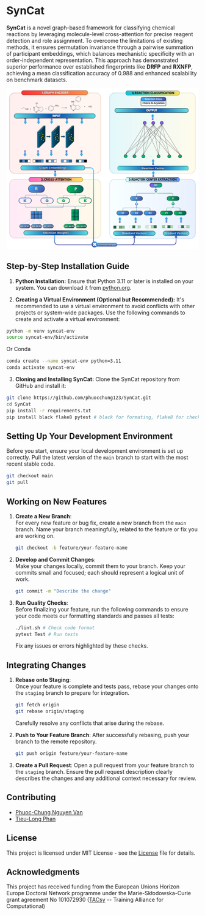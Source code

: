 # SynCat

**SynCat** is a novel graph-based framework for classifying chemical reactions by leveraging molecule-level cross-attention for precise reagent detection and role assignment. To overcome the limitations of existing methods, it ensures permutation invariance through a pairwise summation of participant embeddings, which balances mechanistic specificity with an order-independent representation. This approach has demonstrated superior performance over established fingerprints like **DRFP** and **RXNFP**, achieving a mean classification accuracy of 0.988 and enhanced scalability on benchmark datasets.

![screenshot](./Image/syncat.png)


## Step-by-Step Installation Guide

1. **Python Installation:**
  Ensure that Python 3.11 or later is installed on your system. You can download it from [python.org](https://www.python.org/downloads/).

2. **Creating a Virtual Environment (Optional but Recommended):**
  It's recommended to use a virtual environment to avoid conflicts with other projects or system-wide packages. Use the following commands to create and activate a virtual environment:

  ```bash
  python -m venv syncat-env
  source syncat-env/bin/activate  
  ```
  Or Conda

  ```bash
  conda create --name syncat-env python=3.11
  conda activate syncat-env
  ```

3. **Cloning and Installing SynCat:**
  Clone the SynCat repository from GitHub and install it:

  ```bash
  git clone https://github.com/phuocchung123/SynCat.git
  cd SynCat
  pip install -r requirements.txt
  pip install black flake8 pytest # black for formating, flake8 for checking format, pytest for testing
  ```


## Setting Up Your Development Environment

Before you start, ensure your local development environment is set up correctly. Pull the latest version of the `main` branch to start with the most recent stable code.

```bash
git checkout main
git pull
```

## Working on New Features

1. **Create a New Branch**:  
   For every new feature or bug fix, create a new branch from the `main` branch. Name your branch meaningfully, related to the feature or fix you are working on.

   ```bash
   git checkout -b feature/your-feature-name
   ```

2. **Develop and Commit Changes**:  
   Make your changes locally, commit them to your branch. Keep your commits small and focused; each should represent a logical unit of work.

   ```bash
   git commit -m "Describe the change"
   ```

3. **Run Quality Checks**:  
   Before finalizing your feature, run the following commands to ensure your code meets our formatting standards and passes all tests:

   ```bash
   ./lint.sh # Check code format
   pytest Test # Run tests
   ```

   Fix any issues or errors highlighted by these checks.

## Integrating Changes

1. **Rebase onto Staging**:  
   Once your feature is complete and tests pass, rebase your changes onto the `staging` branch to prepare for integration.

   ```bash
   git fetch origin
   git rebase origin/staging
   ```

   Carefully resolve any conflicts that arise during the rebase.

2. **Push to Your Feature Branch**:
   After successfully rebasing, push your branch to the remote repository.

   ```bash
   git push origin feature/your-feature-name
   ```

3. **Create a Pull Request**:
   Open a pull request from your feature branch to the `staging` branch. Ensure the pull request description clearly describes the changes and any additional context necessary for review.

## Contributing
- [Phuoc-Chung Nguyen Van](https://github.com/phuocchung123)
- [Tieu-Long Phan](https://tieulongphan.github.io/)

## License
This project is licensed under MIT License - see the [License](LICENSE) file for details.

## Acknowledgments

This project has received funding from the European Unions Horizon Europe Doctoral Network programme under the Marie-Skłodowska-Curie grant agreement No 101072930 ([TACsy](https://tacsy.eu/) -- Training Alliance for Computational)